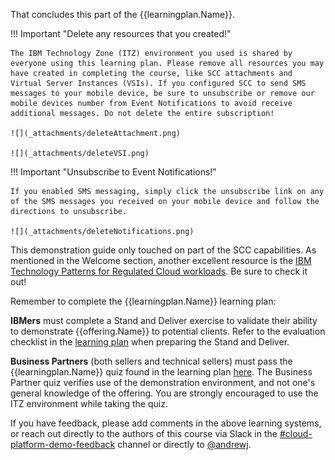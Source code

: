 That concludes this part of the {{learningplan.Name}}. 

!!! Important "Delete any resources that you created!"

    The IBM Technology Zone (ITZ) environment you used is shared by everyone using this learning plan. Please remove all resources you may have created in completing the course, like SCC attachments and Virtual Server Instances (VSIs). If you configured SCC to send SMS messages to your mobile device, be sure to unsubscribe or remove our mobile devices number from Event Notifications to avoid receive additional messages. Do not delete the entire subscription!

    ![](_attachments/deleteAttachment.png)

    ![](_attachments/deleteVSI.png)

!!! Important "Unsubscribe to Event Notifications!"
    
    If you enabled SMS messaging, simply click the unsubscribe link on any of the SMS messages you received on your mobile device and follow the directions to unsubscribe.

    ![](_attachments/deleteNotifications.png)

This demonstration guide only touched on part of the SCC capabilities. As mentioned in the Welcome section, another excellent resource is the <a href="https://pages.github.ibm.com/IBM-Cloud-Satellite-and-PaaS-Community/technology-pattern-scc/" target="_blank">IBM Technology Patterns for Regulated Cloud workloads</a>. Be sure to check it out!

Remember to complete the {{learningplan.Name}} learning plan:

**IBMers**  must complete a Stand and Deliver exercise to validate their ability to demonstrate {{offering.Name}} to potential clients. Refer to the evaluation checklist in the <a href="{{learningplan.YLurlTechSales}}" target="_blank">learning plan</a> when preparing the Stand and Deliver.


**Business Partners** (both sellers and technical sellers) must pass the {{learningplan.Name}} quiz found in the learning plan <a href="{{learningplan.BPurlTechSales}}" target="_blank">here</a>. The Business Partner quiz verifies use of the demonstration environment, and not one's general knowledge of the offering. You are strongly encouraged to use the ITZ environment while taking the quiz.
  
If you have feedback, please add comments in the above learning systems, or reach out directly to the authors of this course via Slack in the <a href="https://ibm-technology-sales.slack.com/archives/C03PQ47KRQE" target="_blank">#cloud-platform-demo-feedback</a> channel or directly to <a href="https://ibm.enterprise.slack.com/user/@W4EF1M0MT" target="_blank">@andrewj</a>.